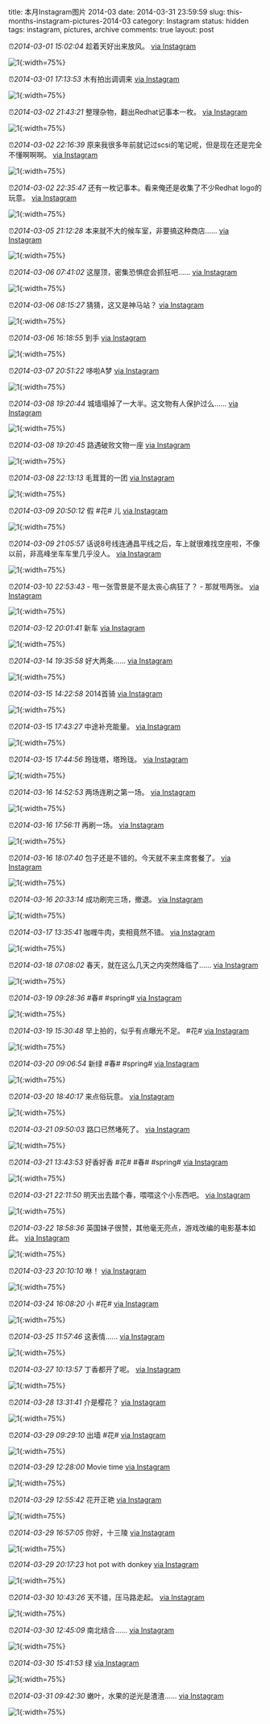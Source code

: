 title: 本月Instagram图片 2014-03
date: 2014-03-31 23:59:59
slug: this-months-instagram-pictures-2014-03
category: Instagram
status: hidden
tags: instagram, pictures, archive
comments: true
layout: post

⏰_2014-03-01 15:02:04_ 趁着天好出来放风。
[via Instagram](https://www.instagram.com/p/k_aoaOgV_ry24yC1vcQ-0WCOR4NGYfXDwLyJk0/)

![1](https://scontent-lax3-2.cdninstagram.com/vp/a69ee45d7231e59218444dbaa98e8322/5DBB1024/t51.2885-15/e15/11424708_980524418632478_910035875_n.jpg?_nc_ht=scontent-lax3-2.cdninstagram.com){:width=75%}

⏰_2014-03-01 17:13:53_ 木有拍出调调来
[via Instagram](https://www.instagram.com/p/k_ptxygV8sNJYL2eCII4OzqsmRLHuem7bweWM0/)

![1](https://scontent-lax3-2.cdninstagram.com/vp/1c8ff48619a2c7970dff8a59c7ab29ff/5DB29E62/t51.2885-15/e15/11335128_1591395631122512_106046829_n.jpg?_nc_ht=scontent-lax3-2.cdninstagram.com){:width=75%}



⏰_2014-03-02 21:43:21_ 整理杂物，翻出Redhat记事本一枚。
[via Instagram](https://www.instagram.com/p/lCtWVJgVwYHgPjRuPvinrICuRY11jEyv887OM0/)

![1](https://scontent-lax3-2.cdninstagram.com/vp/f4b6156b4e157774950de8e33b278bb4/5DA8E40E/t51.2885-15/e15/11421803_1592116411062977_1837961560_n.jpg?_nc_ht=scontent-lax3-2.cdninstagram.com){:width=75%}

⏰_2014-03-02 22:16:39_ 原来我很多年前就记过scsi的笔记呢，但是现在还是完全不懂啊啊啊。
[via Instagram](https://www.instagram.com/p/lCxKPZgV2SkcXD-J2UXLaS3WVdoRVBVBZJsMY0/)

![1](https://scontent-lax3-2.cdninstagram.com/vp/2cab871dc5e447f3a2330ec63266a920/5DB6D107/t51.2885-15/e15/11383301_822455314511892_1196106486_n.jpg?_nc_ht=scontent-lax3-2.cdninstagram.com){:width=75%}

⏰_2014-03-02 22:35:47_ 还有一枚记事本。看来俺还是收集了不少Redhat logo的玩意。
[via Instagram](https://www.instagram.com/p/lCzWWFgV54_CY3NfbCkIbjNWtYfpDPzEx-rUg0/)

![1](https://scontent-lax3-2.cdninstagram.com/vp/d52ac44385b3593c5b88c092454ec079/5DA42C45/t51.2885-15/e15/11417471_846461968777466_1747687801_n.jpg?_nc_ht=scontent-lax3-2.cdninstagram.com){:width=75%}



⏰_2014-03-05 21:12:28_ 本来就不大的候车室，非要搞这种商店……
[via Instagram](https://www.instagram.com/p/lKYMxaAV4GkpGiRLaPf2qQTBlKMnrQB_j7q-80/)

![1](https://scontent-lax3-2.cdninstagram.com/vp/abef6d0c83d6efada8579108e560fe69/5DB61B70/t51.2885-15/e15/11378651_1633046303578735_390660887_n.jpg?_nc_ht=scontent-lax3-2.cdninstagram.com){:width=75%}



⏰_2014-03-06 07:41:02_ 这屋顶，密集恐惧症会抓狂吧……
[via Instagram](https://www.instagram.com/p/lLgIioAVzTAmMotnmXOHtmbtMYWDgs-2qhhVA0/)

![1](https://scontent-lax3-2.cdninstagram.com/vp/f6275fe758359d056bfecfd16eaa6c92/5DAD60D2/t51.2885-15/e15/11335108_392849717569696_1065620092_n.jpg?_nc_ht=scontent-lax3-2.cdninstagram.com){:width=75%}

⏰_2014-03-06 08:15:27_ 猜猜，这又是神马站？
[via Instagram](https://www.instagram.com/p/lLkEkdgV5QzMIPi8_hHfQGSdWdTbrae0s4YO00/)

![1](https://scontent-lax3-2.cdninstagram.com/vp/72b33c8069b0ce25752e75818a518c4f/5DC4C5D8/t51.2885-15/e15/11357941_1004053776279589_571140231_n.jpg?_nc_ht=scontent-lax3-2.cdninstagram.com){:width=75%}

⏰_2014-03-06 16:18:55_ 到手
[via Instagram](https://www.instagram.com/p/lMbZnuAV_Qt9aUh1LMYvRGLOtedGeMEcoZJvg0/)

![1](https://scontent-lax3-2.cdninstagram.com/vp/7aad78cc64d074275ec466060e3a6262/5DAD7870/t51.2885-15/e15/11381463_566743883463384_1889633245_n.jpg?_nc_ht=scontent-lax3-2.cdninstagram.com){:width=75%}



⏰_2014-03-07 20:51:22_ 哆啦A梦
[via Instagram](https://www.instagram.com/p/lPfX_igV9-_zauTkt0gBJwG4s5y4dMB9nrdFA0/)

![1](https://scontent-lax3-2.cdninstagram.com/vp/2dde14e4577d7561d311c357efb72284/5DAC1330/t51.2885-15/e15/11377648_677714629027276_647289713_n.jpg?_nc_ht=scontent-lax3-2.cdninstagram.com){:width=75%}



⏰_2014-03-08 19:20:44_ 城墙塌掉了一大半。这文物有人保护过么……
[via Instagram](https://www.instagram.com/p/lR5y-HgVx0Ub5-V788Vp4fCbasUJ3gitIzmWk0/)

![1](https://scontent-lax3-2.cdninstagram.com/vp/44944190c08b5dc18214743e7c592ac3/5DB22F77/t51.2885-15/e15/11267615_1156932327657208_1329136563_n.jpg?_nc_ht=scontent-lax3-2.cdninstagram.com){:width=75%}

⏰_2014-03-08 19:20:45_ 路遇破败文物一座
[via Instagram](https://www.instagram.com/p/lR5zHGAVx1Ue8Zg2wI7t_CSouZC_LxD9vwbzc0/)

![1](https://scontent-lax3-2.cdninstagram.com/vp/9356edad2bca4729a3cca88996acc74f/5DB6AACD/t51.2885-15/e15/11280380_843816995704636_416877862_n.jpg?_nc_ht=scontent-lax3-2.cdninstagram.com){:width=75%}

⏰_2014-03-08 22:13:13_ 毛茸茸的一团
[via Instagram](https://www.instagram.com/p/lSNiTQgV5viNDV5pQJl3BpSMXksYKzSzVjx300/)

![1](https://scontent-lax3-2.cdninstagram.com/vp/6ec376d08dc2c4a9bae1a73b6f16eec2/5DAE3F0E/t51.2885-15/e15/11417350_767193370059620_878418550_n.jpg?_nc_ht=scontent-lax3-2.cdninstagram.com){:width=75%}



⏰_2014-03-09 20:50:12_ 假 #花# 儿
[via Instagram](https://www.instagram.com/p/lUo1IGgV_PVScNslFaQcs32jdjIXpTmF3ZCmE0/)

![1](https://scontent-lax3-2.cdninstagram.com/vp/17dee908829fdca02952b9b1f7f57893/5DC4DA49/t51.2885-15/e15/11325670_501751563322045_2020821681_n.jpg?_nc_ht=scontent-lax3-2.cdninstagram.com){:width=75%}

⏰_2014-03-09 21:05:57_ 话说8号线连通昌平线之后，车上就很难找空座啦，不像以前，非高峰坐车车里几乎没人。
[via Instagram](https://www.instagram.com/p/lUqoj-AVxKhxfzTrkDD7vGhPEsssAdFh20tro0/)

![1](https://scontent-lax3-2.cdninstagram.com/vp/19f6e0d0b4757e4071af77b0d0ce9a46/5DC1B376/t51.2885-15/e15/11335622_956930661014122_373649141_n.jpg?_nc_ht=scontent-lax3-2.cdninstagram.com){:width=75%}



⏰_2014-03-10 22:53:43_ - 甩一张雪景是不是太丧心病狂了？ - 那就甩两张。
[via Instagram](https://www.instagram.com/p/lXbwrMAVyZzCqUyEOudxawrpRIRyB-vZUmqE80/)

![1](https://scontent-lax3-2.cdninstagram.com/vp/0efcf770a444ee1713aac861ee74351e/5DAFDE08/t51.2885-15/e15/11385204_1170714062954344_343864028_n.jpg?_nc_ht=scontent-lax3-2.cdninstagram.com){:width=75%}



⏰_2014-03-12 20:01:41_ 新车
[via Instagram](https://www.instagram.com/p/lcRqceAV3dNkcrDJpaLzfFBlGxxbWgeDa79P40/)

![1](https://scontent-lax3-2.cdninstagram.com/vp/a831cfb861693a31e3e4e9f212062543/5DB580E5/t51.2885-15/e15/11379847_1439559449683733_1959903756_n.jpg?_nc_ht=scontent-lax3-2.cdninstagram.com){:width=75%}



⏰_2014-03-14 19:35:58_ 好大两条……
[via Instagram](https://www.instagram.com/p/lhYT0fAV9a66Es47uH_GGNYi3o5M5LXol-WI80/)

![1](https://scontent-lax3-2.cdninstagram.com/vp/8628299ec39dbea74ab55d1fff412d14/5DA91B79/t51.2885-15/e15/11372426_1451486571818935_769708470_n.jpg?_nc_ht=scontent-lax3-2.cdninstagram.com){:width=75%}



⏰_2014-03-15 14:22:58_ 2014首骑
[via Instagram](https://www.instagram.com/p/ljZSS5gV1sZll3qEhuTBovbX9S0eGk8Hu13XU0/)

![1](https://scontent-lax3-2.cdninstagram.com/vp/53d4dc24fa7babbf1a0f9057f58481d5/5DA21F7B/t51.2885-15/e15/11380293_1601917216760195_1402844092_n.jpg?_nc_ht=scontent-lax3-2.cdninstagram.com){:width=75%}

⏰_2014-03-15 17:43:27_ 中途补充能量。
[via Instagram](https://www.instagram.com/p/ljwOqtAV4viA2uARQzP_u_eRYU2DHsghA0DZU0/)

![1](https://scontent-lax3-2.cdninstagram.com/vp/c88e38e3265e9f5e58ec6d1918e85dc7/5DB1CA8F/t51.2885-15/e15/11325447_1451127715187222_990941074_n.jpg?_nc_ht=scontent-lax3-2.cdninstagram.com){:width=75%}

⏰_2014-03-15 17:44:56_ 玲珑塔，塔玲珑。
[via Instagram](https://www.instagram.com/p/ljwZi2gV46KyblhwgPptTfA4Cn4bTCcqQ2Sjg0/)

![1](https://scontent-lax3-2.cdninstagram.com/vp/fd3613d687b6ce5d1580bc36be8f1d76/5DA5EAC2/t51.2885-15/e15/11356665_1446982282269507_1738488602_n.jpg?_nc_ht=scontent-lax3-2.cdninstagram.com){:width=75%}



⏰_2014-03-16 14:52:53_ 两场连刷之第一场。
[via Instagram](https://www.instagram.com/p/lmBgPpgV_TVo3oWRDdU3rAIGuUCvzu_N3Hezg0/)

![1](https://scontent-lax3-2.cdninstagram.com/vp/c524fb90d34cb21764f9b1aef1c8b261/5DBB4593/t51.2885-15/e15/11410462_1442782772691785_589639797_n.jpg?_nc_ht=scontent-lax3-2.cdninstagram.com){:width=75%}

⏰_2014-03-16 17:56:11_ 再刷一场。
[via Instagram](https://www.instagram.com/p/lmWez9AV_-t-_py3O-F7yAaB9pd2DYchGlrBc0/)

![1](https://scontent-lax3-2.cdninstagram.com/vp/e1b47ec5b7fe1f034f377568062b1d11/5DA89B9A/t51.2885-15/e15/11428617_863738703705986_1260783141_n.jpg?_nc_ht=scontent-lax3-2.cdninstagram.com){:width=75%}

⏰_2014-03-16 18:07:40_ 包子还是不错的。今天就不来主席套餐了。
[via Instagram](https://www.instagram.com/p/lmXy6_AVx1875BNhL5B91VWyaWW-gIhysvTaw0/)

![1](https://scontent-lax3-2.cdninstagram.com/vp/016ed2396beef377e0dc1fa2b24edff2/5DB62FAE/t51.2885-15/e15/11379001_884725044934833_945401264_n.jpg?_nc_ht=scontent-lax3-2.cdninstagram.com){:width=75%}

⏰_2014-03-16 20:33:14_ 成功刷完三场，撤退。
[via Instagram](https://www.instagram.com/p/lmodElgV0QeOGHEXS_6JAlxXAiflrBdm73f3I0/)

![1](https://scontent-lax3-2.cdninstagram.com/vp/3c40af572059852581f748ffd22d4166/5DB1179A/t51.2885-15/e15/11429774_106194063052102_1215523852_n.jpg?_nc_ht=scontent-lax3-2.cdninstagram.com){:width=75%}



⏰_2014-03-17 13:35:41_ 咖喱牛肉，卖相竟然不错。
[via Instagram](https://www.instagram.com/p/loddtaAV7O7OIjIuKMfM5nMqHBDL-auvXKvHQ0/)

![1](https://scontent-lax3-2.cdninstagram.com/vp/c3d9fd1900dbed154a66873647eac02c/5DB15AA9/t51.2885-15/e15/11379829_824064361017692_1562555057_n.jpg?_nc_ht=scontent-lax3-2.cdninstagram.com){:width=75%}



⏰_2014-03-18 07:08:02_ 春天，就在这么几天之内突然降临了……
[via Instagram](https://www.instagram.com/p/lqV5YtAV6GXa35BygCWjhWT3NHqUeDEJqGUgM0/)

![1](https://scontent-lax3-2.cdninstagram.com/vp/ab84b75f285a9030a0edc62164108d38/5DB5B92D/t51.2885-15/e15/11378679_1606327912986249_1231535974_n.jpg?_nc_ht=scontent-lax3-2.cdninstagram.com){:width=75%}



⏰_2014-03-19 09:28:36_ #春# #spring#
[via Instagram](https://www.instagram.com/p/ltKxuRgV_d_XOi7_yRxk4revQR_cicuYhURKU0/)

![1](https://scontent-lax3-2.cdninstagram.com/vp/ad2da6fc661bf7a6681ef139a0044198/5DB47AAD/t51.2885-15/e15/11350888_924405080938635_2098819528_n.jpg?_nc_ht=scontent-lax3-2.cdninstagram.com){:width=75%}

⏰_2014-03-19 15:30:48_ 早上拍的，似乎有点曝光不足。 #花#
[via Instagram](https://www.instagram.com/p/lt0OiUAV3SBYHX9boUMzACZKgy5DaltN-Azio0/)

![1](https://scontent-lax3-2.cdninstagram.com/vp/353b256f2ebac2fce3fa951e35ea8462/5DC45E17/t51.2885-15/e15/11375889_386358984880587_1804800776_n.jpg?_nc_ht=scontent-lax3-2.cdninstagram.com){:width=75%}



⏰_2014-03-20 09:06:54_ 新绿 #春# #spring#
[via Instagram](https://www.instagram.com/p/lvtFoqgV--pEU4TtSA88LrlCNgDeVNm64r5h40/)

![1](https://scontent-lax3-2.cdninstagram.com/vp/2697bb8df8e8e9183409dfcf12a44f6a/5DB19382/t51.2885-15/e15/11356424_1441009049536025_1476337051_n.jpg?_nc_ht=scontent-lax3-2.cdninstagram.com){:width=75%}

⏰_2014-03-20 18:40:17_ 来点俗玩意。
[via Instagram](https://www.instagram.com/p/lwutTxAV4Xzuw5KTu-YFKtff5t4yuB_usZpK80/)

![1](https://scontent-lax3-2.cdninstagram.com/vp/797461230137f0499b51bfeab7aa5abd/5DC6CDC6/t51.2885-15/e15/11358133_1429491567374119_850558711_n.jpg?_nc_ht=scontent-lax3-2.cdninstagram.com){:width=75%}



⏰_2014-03-21 09:50:03_ 路口已然堵死了。
[via Instagram](https://www.instagram.com/p/lyW0kYAV5y7BEHLM5kArQtZhN_Q8pPUmLkH9Y0/)

![1](https://scontent-lax3-2.cdninstagram.com/vp/efedbf97bcf66602fe38bc269176f472/5DB7B27A/t51.2885-15/e15/11427378_1607644362854075_805771176_n.jpg?_nc_ht=scontent-lax3-2.cdninstagram.com){:width=75%}

⏰_2014-03-21 13:43:53_ 好香好香 #花# #春# #spring#
[via Instagram](https://www.instagram.com/p/lyxlPNAV23SH-Kt8bKu0sDuVZDUUoPN60aYnE0/)

![1](https://scontent-lax3-2.cdninstagram.com/vp/54e78a2363245c4c50f678f3f1357a99/5DBA661F/t51.2885-15/e15/11356745_481394162010320_1465122022_n.jpg?_nc_ht=scontent-lax3-2.cdninstagram.com){:width=75%}

⏰_2014-03-21 22:11:50_ 明天出去踏个春，喂喂这个小东西吧。
[via Instagram](https://www.instagram.com/p/lzrtiMAV4d6V4yQtfD-AcuVks5wFzQ-KbjcvY0/)

![1](https://scontent-lax3-2.cdninstagram.com/vp/f841af89711a3d6f6b4a20c52e3da191/5DBCFA34/t51.2885-15/e15/11265044_440439199450744_1482344754_n.jpg?_nc_ht=scontent-lax3-2.cdninstagram.com){:width=75%}


⏰_2014-03-22 18:58:36_ 英国妹子很赞，其他毫无亮点，游戏改编的电影基本如此。
[via Instagram](https://www.instagram.com/p/l16ZJHAV290xGaxLsC1lH1VJZ7GAiW03SzJN80/)

![1](https://scontent-lax3-2.cdninstagram.com/vp/78373ec6042a57aad4868bb8a34d7e09/5DB44F69/t51.2885-15/e15/11333381_1016011478418749_1085484921_n.jpg?_nc_ht=scontent-lax3-2.cdninstagram.com){:width=75%}



⏰_2014-03-23 20:10:10_ 咻！
[via Instagram](https://www.instagram.com/p/l4nYO9AV_4RQLbKrlZMNAHmtDOj9HgzndNKTU0/)

![1](https://scontent-lax3-2.cdninstagram.com/vp/77b4314c04aa6f4faff4a1101015647b/5DA4E8E3/t51.2885-15/e15/11242295_1184208078272152_1124810944_n.jpg?_nc_ht=scontent-lax3-2.cdninstagram.com){:width=75%}



⏰_2014-03-24 16:08:20_ 小 #花#
[via Instagram](https://www.instagram.com/p/l6wf5JgVwmTYyxk3HCKzsy_OcJ438aRec0o-E0/)

![1](https://scontent-lax3-2.cdninstagram.com/vp/7ac471b6ad92ee49305509c7920dd198/5DAF004E/t51.2885-15/e15/11380943_1424131347910765_18714482_n.jpg?_nc_ht=scontent-lax3-2.cdninstagram.com){:width=75%}



⏰_2014-03-25 11:57:46_ 这表情……
[via Instagram](https://www.instagram.com/p/l84niCgV_IE2fX1slMEvLffYj0HA6tu4oF__g0/)

![1](https://scontent-lax3-2.cdninstagram.com/vp/4fc342fef5b58447c933e1071c6c4e9b/5DAC0D65/t51.2885-15/e15/11378168_369937983216452_219524362_n.jpg?_nc_ht=scontent-lax3-2.cdninstagram.com){:width=75%}



⏰_2014-03-27 10:13:57_ 丁香都开了呢。
[via Instagram](https://www.instagram.com/p/mB2U82AVzQYzs906fM_JNV-AFD3AHHO-qAA-M0/)

![1](https://scontent-lax3-2.cdninstagram.com/vp/d25f2471039f4566ffcd0b441003d3e5/5DA51809/t51.2885-15/e15/10004317_1494331354121999_269530769_n.jpg?_nc_ht=scontent-lax3-2.cdninstagram.com){:width=75%}



⏰_2014-03-28 13:31:41_ 介是樱花？
[via Instagram](https://www.instagram.com/p/mExv-6gVz3veCVomj8Lb3mZaNv8984UZ16m-00/)

![1](https://scontent-lax3-2.cdninstagram.com/vp/ffa5cbfc05225139d71a1a0cf6cfe373/5DC3186F/t51.2885-15/e15/924293_253515574819403_1479835843_n.jpg?_nc_ht=scontent-lax3-2.cdninstagram.com){:width=75%}



⏰_2014-03-29 09:29:10_ 出墙 #花#
[via Instagram](https://www.instagram.com/p/mG6yo-AV_L1O5E6_mNGtWQVn_1zLLCfxGL8eE0/)

![1](https://scontent-lax3-2.cdninstagram.com/vp/56d3936a556a9739af4c766cc63f9427/5DC45242/t51.2885-15/e15/10005367_300928820057249_982900394_n.jpg?_nc_ht=scontent-lax3-2.cdninstagram.com){:width=75%}

⏰_2014-03-29 12:28:00_ Movie time
[via Instagram](https://www.instagram.com/p/mHPQZegV6uvs660XT0m7w1W34SLwDOwzRORGE0/)

![1](https://scontent-lax3-2.cdninstagram.com/vp/dbc3d773078b7db02bb13301f2949fda/5DA029DB/t51.2885-15/e15/926108_307271449398152_2068044762_n.jpg?_nc_ht=scontent-lax3-2.cdninstagram.com){:width=75%}

⏰_2014-03-29 12:55:42_ 花开正艳
[via Instagram](https://www.instagram.com/p/mHSbSmAV98MPtaQr4MGf4YotdIC4vxsDpOel00/)

![1](https://scontent-lax3-2.cdninstagram.com/vp/41cac1c9a7114659a22ba4bec0554201/5DAD648A/t51.2885-15/e15/10004355_1488553808031054_1568544274_n.jpg?_nc_ht=scontent-lax3-2.cdninstagram.com){:width=75%}

⏰_2014-03-29 16:57:05_ 你好，十三陵
[via Instagram](https://www.instagram.com/p/mHuDVdAV02g-XgaWQ7pU2UbEkWH1RCx45cTrU0/)

![1](https://scontent-lax3-2.cdninstagram.com/vp/901fead8b2e7826516958192bd964bc2/5DADEBD9/t51.2885-15/e15/918126_1482696561950008_799045234_n.jpg?_nc_ht=scontent-lax3-2.cdninstagram.com){:width=75%}

⏰_2014-03-29 20:17:23_ hot pot with donkey
[via Instagram](https://www.instagram.com/p/mIE-SMgV7lxj-Dj_qboEsjhoHoHuC0TTeACs40/)

![1](https://scontent-lax3-2.cdninstagram.com/vp/85d717731a610bcae00135c282cefb95/5DC3579E/t51.2885-15/e15/10004340_529499863837630_1760508370_n.jpg?_nc_ht=scontent-lax3-2.cdninstagram.com){:width=75%}



⏰_2014-03-30 10:43:26_ 天不错，压马路走起。
[via Instagram](https://www.instagram.com/p/mJoFfxAV40QUnALYSXgV39pYMg4PcZ3kNt2Ks0/)

![1](https://scontent-lax3-2.cdninstagram.com/vp/c94bff605167ae138695bbaab6d8fb55/5DA30CE6/t51.2885-15/e15/1515922_733493270017634_1322395798_n.jpg?_nc_ht=scontent-lax3-2.cdninstagram.com){:width=75%}

⏰_2014-03-30 12:45:09_ 南北结合……
[via Instagram](https://www.instagram.com/p/mJ2A49AV9evWic6HpJzB2LFDbq8HZVs3XkL6s0/)

![1](https://scontent-lax3-2.cdninstagram.com/vp/3b27ec11e4956ec294c093fcfbdb4bd5/5DB82AAA/t51.2885-15/e15/10009785_703458506379449_1446682822_n.jpg?_nc_ht=scontent-lax3-2.cdninstagram.com){:width=75%}

⏰_2014-03-30 15:41:53_ 绿
[via Instagram](https://www.instagram.com/p/mKKPWJAVx-YXz70FNf-u0aUdl4OXV1T6p886E0/)

![1](https://scontent-lax3-2.cdninstagram.com/vp/910365c24a58cb97e7bedd06dc074fac/5DB4DBE9/t51.2885-15/e15/1723300_625202597565288_856722600_n.jpg?_nc_ht=scontent-lax3-2.cdninstagram.com){:width=75%}



⏰_2014-03-31 09:42:30_ 嫩叶，水果的逆光是渣渣……
[via Instagram](https://www.instagram.com/p/mMF6GcAVxZhXJlzz5-fM-8bUfQRdWI0ye8nX80/)

![1](https://scontent-lax3-2.cdninstagram.com/vp/76034a064fc0e7e40029eae3301b8c91/5DA64FE1/t51.2885-15/e15/1515696_704048992985424_1401526822_n.jpg?_nc_ht=scontent-lax3-2.cdninstagram.com){:width=75%}
